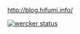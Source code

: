 http://blog.hifumi.info/

[![wercker status](https://app.wercker.com/status/03885b93195e0f2c6494a87aed490fca/m "wercker status")](https://app.wercker.com/project/bykey/03885b93195e0f2c6494a87aed490fca)
